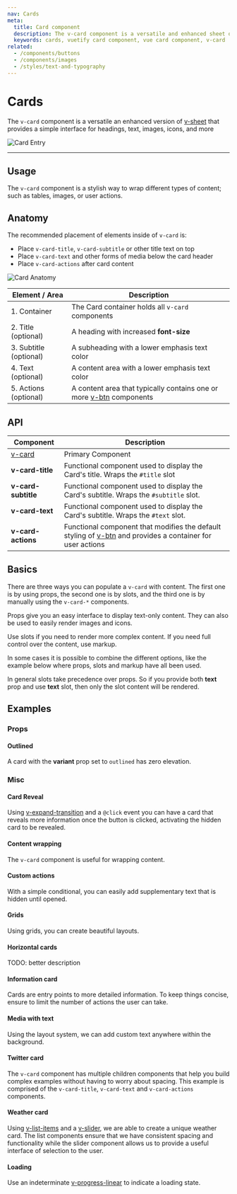 ```yaml
---
nav: Cards
meta:
  title: Card component
  description: The v-card component is a versatile and enhanced sheet of paper that provides a simple interface for headings, text, images, and actions.
  keywords: cards, vuetify card component, vue card component, v-card
related:
  - /components/buttons
  - /components/images
  - /styles/text-and-typography
---
```


# Cards

 The `v-card` component is a versatile an enhanced version of [v-sheet](/components/sheets/) that provides a simple interface for headings, text, images, icons, and more <inline slug="scrimba-cards" />

![Card Entry](https://cdn.vuetifyjs.com/docs/images/components-temp/v-card/v-card-entry.png)

---

## Usage

The `v-card` component is a stylish way to wrap different types of content; such as tables, images, or user actions.

<usage name="v-card" />

<entry slug="vuetify-zero-theme-pro" />

## Anatomy

The recommended placement of elements inside of `v-card` is:

* Place `v-card-title`, `v-card-subtitle` or other title text on top
* Place `v-card-text` and other forms of media below the card header
* Place `v-card-actions` after card content

![Card Anatomy](https://cdn.vuetifyjs.com/docs/images/components-temp/v-card/v-card-anatomy.png)

| Element / Area | Description |
| - | - |
| 1. Container | The Card container holds all `v-card` components |
| 2. Title (optional) | A heading with increased **font-size** |
| 3. Subtitle (optional) | A subheading with a lower emphasis text color |
| 4. Text (optional) | A content area with a lower emphasis text color |
| 5. Actions (optional) | A content area that typically contains one or more [v-btn](/components/buttons) components |

## API

| Component | Description |
| - | - |
| [v-card](/api/v-card/) | Primary Component |
| **v-card-title** | Functional component used to display the Card's title. Wraps the `#title` slot |
| **v-card-subtitle** | Functional component used to display the Card's subtitle. Wraps the `#subtitle` slot. |
| **v-card-text** | Functional component used to display the Card's subtitle. Wraps the `#text` slot. |
| **v-card-actions** | Functional component that modifies the default styling of [v-btn](/components/buttons/) and provides a container for user actions |

## Basics

There are three ways you can populate a `v-card` with content. The first one is by using props, the second one is by slots, and the third one is by manually using the `v-card-*` components.

<example file="v-card/basics-content" />

Props give you an easy interface to display text-only content. They can also be used to easily render images and icons.

Use slots if you need to render more complex content. If you need full control over the content, use markup.

In some cases it is possible to combine the different options, like the example below where props, slots and markup have all been used.

<alert type="info">

  In general slots take precedence over props. So if you provide both **text** prop and use **text** slot, then only the slot content will be rendered.

</alert>

<example file="v-card/basics-combine" />

## Examples

### Props

#### Outlined

A card with the **variant** prop set to `outlined` has zero elevation.

<example file="v-card/prop-outlined" />

### Misc

#### Card Reveal

Using [v-expand-transition](https://vuetifyjs.com/en/api/v-expand-transition/) and a `@click` event you can have a card that reveals more information once the button is clicked, activating the hidden card to be revealed.

<example file="v-card/misc-card-reveal" />

#### Content wrapping

The `v-card` component is useful for wrapping content.

<example file="v-card/misc-content-wrapping" />

#### Custom actions

With a simple conditional, you can easily add supplementary text that is hidden until opened.

<example file="v-card/misc-custom-actions" />

#### Grids

Using grids, you can create beautiful layouts.

<example file="v-card/misc-grids" />

#### Horizontal cards

TODO: better description

<example file="v-card/misc-horizontal-cards" />

#### Information card

Cards are entry points to more detailed information. To keep things concise, ensure to limit the number of actions the user can take.

<example file="v-card/misc-information-card" />

#### Media with text

Using the layout system, we can add custom text anywhere within the background.

<example file="v-card/misc-media-with-text" />

#### Twitter card

The `v-card` component has multiple children components that help you build complex examples without having to worry about spacing. This example is comprised of the `v-card-title`, `v-card-text` and `v-card-actions` components.

<example file="v-card/misc-twitter-card" />

#### Weather card

Using [v-list-items](/components/lists) and a [v-slider](/components/sliders), we are able to create a unique weather card. The list components ensure that we have consistent spacing and functionality while the slider component allows us to provide a useful interface of selection to the user.

<example file="v-card/misc-weather-card" />

#### Loading

Use an indeterminate [v-progress-linear](/components/progress-linear) to indicate a loading state.

<example file="v-card/prop-loading" />

<backmatter />
